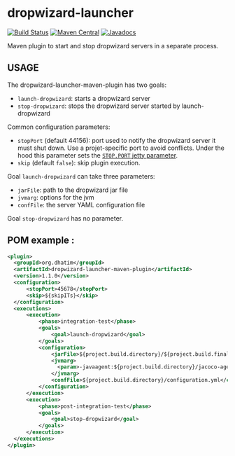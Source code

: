 # dropwizard-launcher
[![Build Status](https://travis-ci.org/dhatim/dropwizard-launcher.png?branch=master)](https://travis-ci.org/dhatim/dropwizard-launcher)
[![Maven Central](https://maven-badges.herokuapp.com/maven-central/org.dhatim/dropwizard-launcher/badge.svg)](https://maven-badges.herokuapp.com/maven-central/org.dhatim/dropwizard-launcher)
[![Javadocs](https://www.javadoc.io/badge/org.dhatim/dropwizard-launcher.svg)](https://www.javadoc.io/doc/org.dhatim/dropwizard-launcher)

Maven plugin to start and stop dropwizard servers in a separate process.

## USAGE

The dropwizard-launcher-maven-plugin has two goals:
- `launch-dropwizard`: starts a dropwizard server
- `stop-dropwizard`: stops the dropwizard server started by launch-dropwizard

Common configuration parameters:
- `stopPort` (default 44156): port used to notify the dropwizard server it must shut down. Use a projet-specific port to avoid conflicts. Under the hood this parameter sets the [`STOP.PORT` jetty parameter](https://wiki.eclipse.org/Jetty/Howto/Secure_Termination).
-  `skip` (default `false`): skip plugin execution.

Goal `launch-dropwizard` can take three parameters:
- `jarFile`: path to the dropwizard jar file
- `jvmarg`: options for the jvm
- `confFile`: the server YAML configuration file

Goal `stop-dropwizard` has no parameter.

## POM example :
```xml
<plugin>
  <groupId>org.dhatim</groupId>
  <artifactId>dropwizard-launcher-maven-plugin</artifactId>
  <version>1.1.0</version>
  <configuration>
      <stopPort>45678</stopPort>
      <skip>${skipITs}</skip>
  </configuration>
  <executions>
      <execution>
          <phase>integration-test</phase>
          <goals>
              <goal>launch-dropwizard</goal>
          </goals>
          <configuration>
              <jarFile>${project.build.directory}/${project.build.finalName}.jar</jarFile>
              <jvmarg>
              	<param>-javaagent:${project.build.directory}/jacoco-agent.jar=destfile=${project.build.directory}/coverage-reports/jacoco-it.exec,includes=*</param>
              </jvmarg>
              <confFile>${project.build.directory}/configuration.yml</confFile>
          </configuration>
      </execution>
      <execution>
          <phase>post-integration-test</phase>
          <goals>
              <goal>stop-dropwizard</goal>
          </goals>
      </execution>
  </executions>
</plugin>
```
